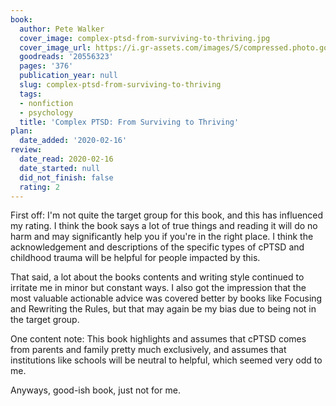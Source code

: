 ```yaml
---
book:
  author: Pete Walker
  cover_image: complex-ptsd-from-surviving-to-thriving.jpg
  cover_image_url: https://i.gr-assets.com/images/S/compressed.photo.goodreads.com/books/1389830032l/20556323.jpg
  goodreads: '20556323'
  pages: '376'
  publication_year: null
  slug: complex-ptsd-from-surviving-to-thriving
  tags:
  - nonfiction
  - psychology
  title: 'Complex PTSD: From Surviving to Thriving'
plan:
  date_added: '2020-02-16'
review:
  date_read: 2020-02-16
  date_started: null
  did_not_finish: false
  rating: 2
---
```


First off: I'm not quite the target group for this book, and this has influenced my rating. I think the book says a lot of true things and reading it will do no harm and may significantly help you if you're in the right place. I think the acknowledgement and descriptions of the specific types of cPTSD and childhood trauma will be helpful for people impacted by this.

That said, a lot about the books contents and writing style continued to irritate me in minor but constant ways. I also got the impression that the most valuable actionable advice was covered better by books like Focusing and Rewriting the Rules, but that may again be my bias due to being not in the target group.

One content note: This book highlights and assumes that cPTSD comes from parents and family pretty much exclusively, and assumes that institutions like schools will be neutral to helpful, which seemed very odd to me.

Anyways, good-ish book, just not for me.
